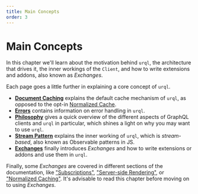 ```yaml
---
title: Main Concepts
order: 3
---
```


# Main Concepts

In this chapter we'll learn about the motivation behind `urql`, the architecture that drives it, the
inner workings of the `Client`, and how to write extensions and addons, also known as _Exchanges_.

Each page goes a little further in explaining a core concept of `urql`.

- [**Document Caching**](./document-caching.md) explains the default cache mechanism of `urql`, as opposed to the opt-in
  [Normalized Cache](../graphcache/normalized-caching.md).
- [**Errors**](./errors.md) contains information on error handling in `urql`.
- [**Philosophy**](./philosophy.md) gives a quick overview of the different aspects of GraphQL clients and `urql` in
  particular, which shines a light on why you may want to use `urql`.
- [**Stream Pattern**](./stream-patterns.md) explains the inner working of `urql`, which is _stream-based_, also known as
  Observable patterns in JS.
- [**Exchanges**](./exchanges.md) finally introduces _Exchanges_ and how to write extensions or addons and use them
  in `urql`.

Finally, some _Exchanges_ are covered in different sections of the documentation, like
["Subscriptions"](../advanced/subscriptions.md), ["Server-side
Rendering"](../advanced/server-side-rendering.md), or ["Normalized
Caching"](../graphcache/normalized-caching.md). It's advisable to read this chapter before moving on
to using _Exchanges_.
